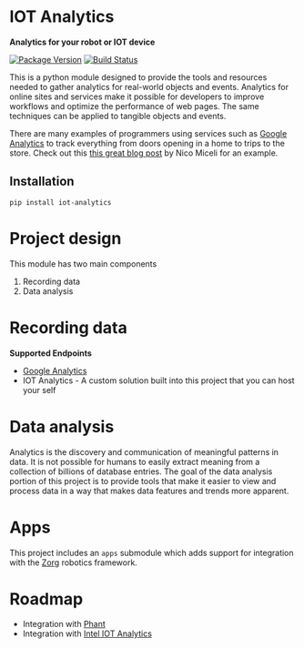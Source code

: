 # IOT Analytics

**Analytics for your robot or IOT device**

[![Package Version](https://img.shields.io/pypi/v/iot-analytics.svg)](https://pypi.python.org/pypi/iot-analytics/)
[![Build Status](https://travis-ci.org/gunthercox/iot-analytics.svg?branch=master)](https://travis-ci.org/gunthercox/iot-analytics)

This is a python module designed to provide the tools and resources needed to gather analytics for real-world objects and events. Analytics for online sites and services make it possible for developers to improve workflows and optimize the performance of web pages. The same techniques can be applied to tangible objects and events.

There are many examples of programmers using services such as [Google Analytics](https://analytics.google.com) to track everything from doors opening in a home to trips to the store. Check out this [this great blog post](http://nicomiceli.com/tracking-your-home-with-google-analytics/) by Nico Miceli for an example.

## Installation

```
pip install iot-analytics
```

# Project design
This module has two main components

1. Recording data
2. Data analysis

# Recording data

**Supported Endpoints**

- [Google Analytics](https://developers.google.com/analytics/devguides/collection/protocol/v1/devguide)
- IOT Analytics - A custom solution built into this project that you can host your self

# Data analysis

Analytics is the discovery and communication of meaningful patterns in data. It is not possible for humans to easily extract meaning from a collection of billions of database entries. The goal of the data analysis portion of this project is to provide tools that make it easier to view and process data in a way that makes data features and trends more apparent.

# Apps

This project includes an `apps` submodule which adds support for integration
with the [Zorg](https://github.com/zorg-framework/zorg) robotics framework.

# Roadmap
- Integration with [Phant](https://data.sparkfun.com)
- Integration with [Intel IOT Analytics](https://dashboard.us.enableiot.com)
